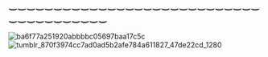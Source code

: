 ## ‿‿‿‿‿‿‿‿‿‿‿‿‿‿‿‿‿‿‿‿‿‿‿‿‿‿‿‿‿‿‿‿‿‿‿‿‿‿‿
![ba6f77a251920abbbbc05697baa17c5c](https://github.com/user-attachments/assets/d9321a38-db04-410e-93b4-334998136ef0)
![tumblr_870f3974cc7ad0ad5b2afe784a611827_47de22cd_1280](https://github.com/user-attachments/assets/9c8f3543-bac3-4f87-b6c7-b7d93c1e6167)
